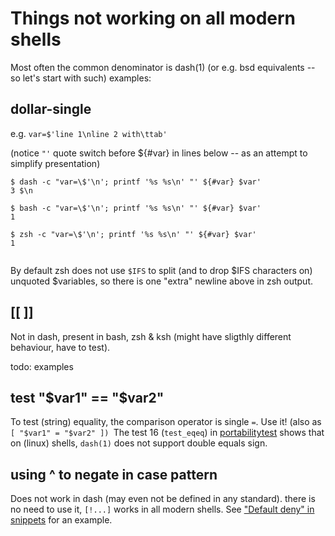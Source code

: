 
Things not working on all modern shells
=======================================

Most often the common denominator is dash(1) (or e.g. bsd equivalents
-- so let's start with such) examples:

dollar-single
-------------

e.g. `var=$'line 1\nline 2 with\ttab'`

(notice `"'` quote switch before ${#var} in lines below
 -- as an attempt to simplify presentation)

    $ dash -c "var=\$'\n'; printf '%s %s\n' "' ${#var} $var'
    3 $\n

    $ bash -c "var=\$'\n'; printf '%s %s\n' "' ${#var} $var'
    1

    $ zsh -c "var=\$'\n'; printf '%s %s\n' "' ${#var} $var'
    1
     

By default zsh does not use `$IFS` to split (and to drop $IFS characters on)
unquoted $variables, so there is one "extra" newline above in zsh output.

[[ ]]
-----

Not in dash, present in bash, zsh & ksh (might have sligthly different
behaviour, have to test).

todo: examples

test "$var1" == "$var2"
-----------------------

To test (string) equality, the comparison operator is single `=`. Use it!
(also as `[ "$var1" = "$var2" ]) `The test 16 (`test_eqeq`) in
[portabilitytest](portabilitytest/portabilitytest-2014-05-21-linux.org#16_test_testeqeq)
shows that on (linux) shells, `dash(1)` does not support double equals sign.


using ^ to negate in case pattern
---------------------------------

Does not work in dash (may even not be defined in any standard). there
is no need to use it, `[!...]` works in all modern shells. See
["Default deny" in snippets](snippets.md#default-deny---everything-not-explicitly-permitted-is-forbidden)
for an example.
